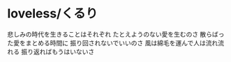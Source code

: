 # loveless/くるり
悲しみの時代を生きることはそれぞれ
たとえようのない愛を生むのさ
散らばった愛をまとめる時間に
振り回されないでいいのさ
風は綿毛を運んで人は流れ流れる
振り返ればもうはいないさ
